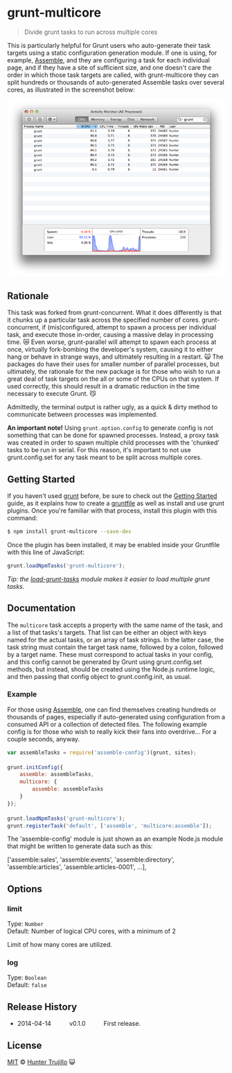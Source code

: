 # grunt-multicore

> Divide grunt tasks to run across multiple cores

This is particularly helpful for Grunt users who auto-generate their task targets using a static configuration generation module. If one is using, for example, [Assemble](http://assemble.io/), and they are configuring a task for each individual page, and if they have a site of sufficient size, and one doesn't care the order in which those task targets are called, with grunt-multicore they can split hundreds or thousands of auto-generated Assemble tasks over several cores, as illustrated in the screenshot below:

![screenshot](screenshot.png)

## Rationale

This task was forked from grunt-concurrent. What it does differently is that it chunks up a particular task across the specified number of cores. grunt-concurrent, if (mis)configured, attempt to spawn a process per individual task, and execute those in-order, causing a massive delay in processing time. :crying_cat_face: Even worse, grunt-parallel will attempt to spawn each process at once, virtually fork-bombing the developer's system, causing it to either hang or behave in strange ways, and ultimately resulting in a restart. :scream_cat: The packages do have their uses for smaller number of parallel processes, but ultimately, the rationale for the new package is for those who wish to run a great deal of task targets on the all or some of the CPUs on that system. If used correctly, this should result in a dramatic reduction in the time necessary to execute Grunt. :smirk_cat:

Admittedly, the terminal output is rather ugly, as a quick & dirty method to communicate between processes was implemented.

**An important note!** Using `grunt.option.config` to generate config is not something that can be done for spawned processes. Instead, a proxy task was created in order to spawn multiple child processes with the 'chunked' tasks to be run in serial. For this reason, it's important to not use grunt.config.set for any task meant to be split across multiple cores.

## Getting Started

If you haven't used [grunt][] before, be sure to check out the [Getting Started][] guide, as it explains how to create a [gruntfile][Getting Started] as well as install and use grunt plugins. Once you're familiar with that process, install this plugin with this command:

```bash
$ npm install grunt-multicore --save-dev
```

Once the plugin has been installed, it may be enabled inside your Gruntfile with this line of JavaScript:

```js
grunt.loadNpmTasks('grunt-multicore');
```

*Tip: the [load-grunt-tasks](https://github.com/sindresorhus/load-grunt-tasks) module makes it easier to load multiple grunt tasks.*


[grunt]: http://gruntjs.com
[Getting Started]: https://github.com/gruntjs/grunt/wiki/Getting-started


## Documentation

The `multicore` task accepts a property with the same name of the task, and a list of that tasks's targets. That list can be either an object with keys named for the actual tasks, or an array of task strings. In the latter case, the task string must contain the target task name, followed by a colon, followed by a target name. These must correspond to actual tasks in your config, and this config cannot be generated by Grunt using grunt.config.set methods, but instead, should be created using the Node.js runtime logic, and then passing that config object to grunt.config.init, as usual.

### Example

For those using [Assemble](http://assemble.io/), one can find themselves creating hundreds or thousands of pages, especially if auto-generated using configuration from a consumed API or a collection of detected files. The following example config is for those who wish to really kick their fans into overdrive... For a couple seconds, anyway.

```js
var assembleTasks = require('assemble-config')(grunt, sites);

grunt.initConfig({
	assemble: assembleTasks,
	multicore: {
		assemble: assembleTasks
	}
});

grunt.loadNpmTasks('grunt-multicore');
grunt.registerTask('default', ['assemble', 'multicore:assemble']);
```

The 'assemble-config' module is just shown as an example Node.js module that might be written to generate data such as this:

['assemble:sales', 'assemble:events', 'assemble:directory', 'assemble:articles', 'assemble:articles-0001', ...],

## Options

### limit

Type: `Number`  
Default: Number of logical CPU cores, with a minimum of 2

Limit of how many cores are utilized.

### log

Type: `Boolean`  
Default: `false`

## Release History

 * 2014-04-14   v0.1.0   First release.

## License

[MIT](http://opensource.org/licenses/MIT) © [Hunter Trujillo](http://infocraft.org) :smiley_cat:
